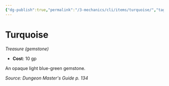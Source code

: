 ```yaml
---
{"dg-publish":true,"permalink":"/3-mechanics/cli/items/turquoise/","tags":["ttrpg-cli/compendium/src/5e/dmg","ttrpg-cli/item/gear/treasure-gemstone","ttrpg-cli/item/rarity/none"]}
---
```


# Turquoise
*Treasure (gemstone)*  


- **Cost**: 10 gp

An opaque light blue-green gemstone.

*Source: Dungeon Master's Guide p. 134*